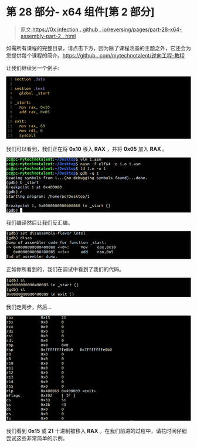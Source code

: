 # 第 28 部分- x64 组件[第 2 部分]

> 原文:[https://0x infection . github . io/reversing/pages/part-28-x64-assembly-part-2 . html](https://0xinfection.github.io/reversing/pages/part-28-x64-assembly-part-2.html)

如需所有课程的完整目录，请点击下方，因为除了课程涵盖的主题之外，它还会为您提供每个课程的简介。[https://github . com/mytechnotalent/逆向工程-教程](https://github.com/mytechnotalent/Reverse-Engineering-Tutorial)

让我们继续另一个例子:

![](img/1d81deacc8281abcab0b22f8165443eb.png)

我们可以看到，我们正在将 **0x10** 移入 **RAX** ，并将 **0x05** 加入 **RAX** 。

![](img/edd3c878f34667111fae9abe99ad3e9b.png)

我们编译然后让我们反汇编。

![](img/ab48e21faad5ce1e29efdac90d92b30c.png)

正如你所看到的，我们在调试中看到了我们的代码。

![](img/a3e6990049fdfb996d6fd5428f913e5b.png)

我们走两步，然后...

![](img/f19f45f29c71864753404adf09bcda65.png)

我们看到 **0x15** 或 **21** 十进制被移入 **RAX** 。在我们前进的过程中，请花时间仔细尝试这些非常简单的示例。